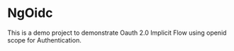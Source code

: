 # NgOidc

This is a demo project to demonstrate Oauth 2.0 Implicit Flow using openid scope for Authentication.
